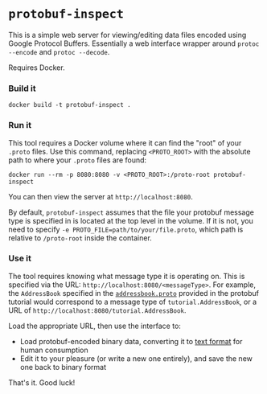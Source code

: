 `protobuf-inspect`
=====

This is a simple web server for viewing/editing data files encoded using
Google Protocol Buffers. Essentially a web interface wrapper around 
`protoc --encode` and `protoc --decode`.

Requires Docker.

### Build it

    docker build -t protobuf-inspect .

### Run it

This tool requires a Docker volume where it can find the "root" of your
`.proto` files. Use this command, replacing `<PROTO_ROOT>` with the
absolute path to where your `.proto` files are found:

    docker run --rm -p 8080:8080 -v <PROTO_ROOT>:/proto-root protobuf-inspect

You can then view the server at `http://localhost:8080`.

By default, `protobuf-inspect` assumes that the file your protobuf message
type is specified in is located at the top level in the volume. If it is
not, you need to specify `-e PROTO_FILE=path/to/your/file.proto`, which
path is relative to `/proto-root` inside the container.

### Use it

The tool requires knowing what message type it is operating on. This is
specified via the URL: `http://localhost:8080/<messageType>`. For example,
the `AddressBook` specified in the [`addressbook.proto`](https://github.com/protocolbuffers/protobuf/blob/master/examples/addressbook.proto)
provided in the protobuf tutorial would correspond to a message type of
`tutorial.AddressBook`, or a URL of `http://localhost:8080/tutorial.AddressBook`.

Load the appropriate URL, then use the interface to:

- Load protobuf-encoded binary data, converting it to [text format](https://developers.google.com/protocol-buffers/docs/reference/cpp/google.protobuf.text_format)
  for human consumption
- Edit it to your pleasure (or write a new one entirely), and save the new
  one back to binary format

That's it. Good luck!
